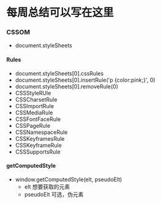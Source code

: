 # 每周总结可以写在这里

### CSSOM
- document.styleSheets

#### Rules
- document.styleSheets[0].cssRules
- document.styleSheets[0].insertRule('p {color:pink;}', 0)
- document.styleSheets[0].removeRule(0)
- CSSStyleRUle
- CSSCharsetRule
- CSSImportRule
- CSSMediaRule
- CSSFontFaceRule
- CSSPageRule
- CSSNamespaceRule
- CSSKeyframesRule
- CSSKeyframeRule
- CSSSupportsRule

#### getComputedStyle
- window.getComputedStyle(elt, pseudoElt)
  - elt 想要获取的元素
  - pseudoElt 可选，伪元素